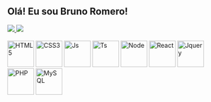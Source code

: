 ## Olá! Eu sou Bruno Romero!
  <a href="https://github.com/brunobromero">
  <img src="https://github-readme-stats.vercel.app/api?username=brunobromero&show_icons=true&count_private=true&theme=vue"/>
  <img src="https://github-readme-stats.vercel.app/api/top-langs/?username=brunobromero&layout=compact&theme=vue"/>
  
  <div style="display:inline-block"><br>
    <img alt="HTML5" height="60px" src="https://cdn.jsdelivr.net/gh/devicons/devicon/icons/html5/html5-original-wordmark.svg" />
    <img alt="CSS3" height="60px" src="https://cdn.jsdelivr.net/gh/devicons/devicon/icons/css3/css3-original-wordmark.svg" />
    <img alt="Js" height="60px" src="https://cdn.jsdelivr.net/gh/devicons/devicon/icons/javascript/javascript-original.svg" />
    <img alt="Ts" height="60px" src="https://cdn.jsdelivr.net/gh/devicons/devicon/icons/typescript/typescript-original.svg" />
    <img alt="Node" height="60px" src="https://cdn.jsdelivr.net/gh/devicons/devicon/icons/nodejs/nodejs-original.svg" />
    <img alt="React" height="60px" src="https://cdn.jsdelivr.net/gh/devicons/devicon/icons/react/react-original.svg" />
    <img alt="Jquery" height="60px" src="https://cdn.jsdelivr.net/gh/devicons/devicon/icons/jquery/jquery-original-wordmark.svg" />
    <img alt="PHP" height="60px" src="https://cdn.jsdelivr.net/gh/devicons/devicon/icons/php/php-original.svg" />
    <img alt="MySQL" height="60px" src="https://cdn.jsdelivr.net/gh/devicons/devicon/icons/mysql/mysql-original-wordmark.svg" />
  </div>
